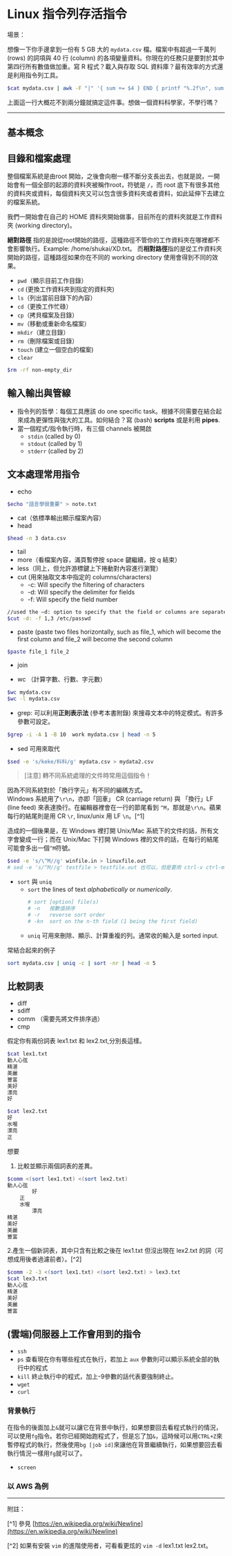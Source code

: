 # Linux 指令列存活指令

場景：

想像一下你手邊拿到一份有 5 GB 大的 `mydata.csv` 檔。檔案中有超過一千萬列 \(rows\) 的詞項與 40 行 \(column\) 的各項變量資料。你現在的任務只是要對於其中第四行所有數值做加重。寫 R 程式？載入與存取 SQL 資料庫？最有效率的方式還是利用指令列工具。

```bash
$cat mydata.csv | awk -F "|" '{ sum += $4 } END { printf "%.2f\n", sum }'
```

上面這一行大概花不到兩分鐘就搞定這件事。想做一個資料科學家，不學行嗎？

---

## 基本概念

## 

## 

## 目錄和檔案處理

整個檔案系統是由root 開始，之後會向樹一樣不斷分支長出去，也就是說，一開始會有一個全部的起源的資料夾被稱作root，符號是 `/`，而 root 底下有很多其他的資料夾或資料，每個資料夾又可以包含很多資料夾或者資料，如此延伸下去建立的檔案系統。

我們一開始會在自己的 HOME 資料夾開始做事，目前所在的資料夾就是工作資料夾 (working directory)。

**絕對路徑** 指的是說從root開始的路徑，這種路徑不管你的工作資料夾在哪裡都不會影響執行。Example: /home/shukai/XD.txt。而**相對路徑**指的是從工作資料夾開始的路徑，這種路徑如果你在不同的 working directory 使用會得到不同的效果。

* `pwd`（顯示目前工作目錄）
* `cd` (更換工作資料夾到指定的資料夾)
* `ls`（列出當前目錄下的內容）
* `cd`（更換工作忙碌）
* `cp`（拷貝檔案及目錄）
* `mv`（移動或重新命名檔案）
* `mkdir`（建立目錄）
* `rm`（刪除檔案或目錄）
* `touch` (建立一個空白的檔案)
* `clear`

```bash
$rm -rf non-empty_dir
```

## 輸入輸出與管線

* 指令列的哲學：每個工具應該 do one specific task。根據不同需要在結合起來成為更彈性與強大的工具。如何結合？寫 \(bash\) **scripts** 或是利用 **pipes**.
* 當一個程式/指令執行時，有三個 channels 被開啟
  * `stdin` \(called by 0\)
  * `stdout` \(called by 1\)
  * `stderr` \(called by 2\)

## 文本處理常用指令

* echo

```bash
$echo "語言學很重要" > note.txt
```

* cat（依標準輸出顯示檔案內容）
* head

```bash
$head -n 3 data.csv
```

* tail
* more（看檔案內容，滿頁暫停按 space 鍵繼續，按 q 結束）
* less（同上，但允許游標鍵上下捲動對內容進行瀏覽）
* cut  \(用來抽取文本中指定的 columns/characters\)
  * -c: Will specify the filtering of characters
  * -d: Will specify the delimiter for fields
  * -f: Will specify the field number

```bash
//used the –d: option to specify that the field or columns are separated by a colon (:)
$cut -d: -f 1,3 /etc/passwd    
```

* paste \(paste two files horizontally, such as file\_1, which will become the first column and file\_2 will become the second column

```bash
$paste file_1 file_2
```

* join 

* wc （計算字數、行數、字元數）

```bash
$wc mydata.csv
$wc -l mydata.csv
```

* grep: 可以利用**正則表示法** \(參考本書附錄\) 來搜尋文本中的特定模式。有許多參數可設定。

```bash
$grep -i -A 1 -B 10  work mydata.csv | head -n 5
```

* sed
  可用來取代

```bash
$sed -e 's/keke/科科/g' mydata.csv > mydata2.csv
```

> \[注意\]  轉不同系統處理的文件時常用這個指令！

因為不同系統對於「換行字元」有不同的編碼方式。  
Windows 系統用了`\r\n`，亦即「回車」 CR \(carriage return\) 與 「換行」LF \(line feed\) 來表達換行。在編輯器裡會在一行的節尾看到 `^M`，那就是`\r\n`。蘋果每行的結尾則是用 CR `\r`, linux/unix 用 LF `\n`。[^1]

造成的一個後果是，在 Windows 裡打開 Unix/Mac 系統下的文件的話，所有文字會變成一行；而在 Unix/Mac 下打開 Windows 裡的文件的話，在每行的結尾可能會多出一個`^M`符號。

```bash
$sed -e 's/\^M//g' winfile.in > linuxfile.out
# sed -e 's/^M//g' testfile > testfile.out 也可以，但是要用 ctrl-v ctrl-m 來打出 ^ 
```

* `sort` 與 `uniq`
  * `sort` the lines of text _alphabetically_ or _numerically_.
    ```bash
    # sort [option] file(s) 
    # -n   按數值排序
    # -r   reverse sort order
    # -kn  sort on the n-th field (1 being the first field)
    ```
  * `uniq` 可用來刪除、顯示、計算重複的列。通常收的輸入是 sorted input.

常結合起來的例子

```bash
sort mydata.csv | uniq -c | sort -nr | head -n 5
```

## 比較詞表

* diff
* sdiff
* comm （需要先將文件排序過）
* cmp

假定你有兩份詞表 lex1.txt 和 lex2.txt,分別長這樣。

```bash
$cat lex1.txt
動人心弦
精湛
美麗
豐富
美好
漂亮
好

$cat lex2.txt
好
水喔
漂亮
正
```

想要  
1. 比較並顯示兩個詞表的差異。

```bash
$comm <(sort lex1.txt) <(sort lex2.txt)
動人心弦
        好
    正
    水喔
        漂亮
精湛
美好
美麗
豐富
```

2.產生一個新詞表，其中只含有比較之後在 lex1.txt 但沒出現在 lex2.txt 的詞（可想成用後者過濾前者）。[^2]

```bash
$comm -2 -3 <(sort lex1.txt) <(sort lex2.txt) > lex3.txt
$cat lex3.txt
動人心弦
精湛
美好
美麗
豐富
```

## (雲端)伺服器上工作會用到的指令

- `ssh` 
- `ps` 查看現在你有哪些程式在執行，若加上 `aux` 參數則可以顯示系統全部的執行中的程式
- `kill` 終止執行中的程式，加上-9參數的話代表要強制終止。
- `wget`
- `curl`

### 背景執行

在指令的後面加上`&`就可以讓它在背景中執行，如果想要回去看程式執行的情況，可以使用`fg`指令。若你已經開始跑程式了，但是忘了加`&`，這時候可以用`CTRL+Z`來暫停程式的執行，然後使用`bg [job id]`來讓他在背景繼續執行，如果想要回去看執行情況一樣用`fg`就可以了。

- `screen`

### 以 AWS 為例



-------

附註：

[^1] 參見 [https://en.wikipedia.org/wiki/Newline](https://en.wikipedia.org/wiki/Newline)

[^2] 如果有安裝 `vim` 的進階使用者，可看看更炫的 `vim -d` lex1.txt lex2.txt。

